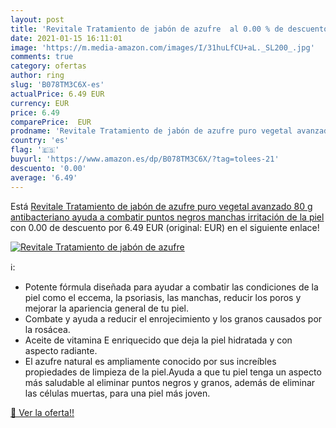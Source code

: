 ```yaml
---
layout: post
title: 'Revitale Tratamiento de jabón de azufre  al 0.00 % de descuento'
date: 2021-01-15 16:11:01
image: 'https://m.media-amazon.com/images/I/31huLfCU+aL._SL200_.jpg'
comments: true
category: ofertas
author: ring
slug: 'B078TM3C6X-es'
actualPrice: 6.49 EUR
currency: EUR
price: 6.49
comparePrice:  EUR
prodname: 'Revitale Tratamiento de jabón de azufre puro vegetal avanzado  80 g  antibacteriano  ayuda a combatir puntos negros  manchas  irritación de la piel'
country: 'es'
flag: '🇪🇸'
buyurl: 'https://www.amazon.es/dp/B078TM3C6X/?tag=tolees-21'
descuento: '0.00'
average: '6.49'
---
```


Está [Revitale Tratamiento de jabón de azufre puro vegetal avanzado  80 g  antibacteriano  ayuda a combatir puntos negros  manchas  irritación de la piel](https://www.amazon.es/dp/B078TM3C6X/?tag=tolees-21) con 0.00 de descuento por 6.49 EUR (original:  EUR) en el siguiente enlace!

[![Revitale Tratamiento de jabón de azufre ](https://m.media-amazon.com/images/I/31huLfCU+aL._SL200_.jpg)](https://www.amazon.es/dp/B078TM3C6X/?tag=tolees-21)

ℹ️:

- Potente fórmula diseñada para ayudar a combatir las condiciones de la piel como el eccema, la psoriasis, las manchas, reducir los poros y mejorar la apariencia general de tu piel.
- Combate y ayuda a reducir el enrojecimiento y los granos causados por la rosácea.
- Aceite de vitamina E enriquecido que deja la piel hidratada y con aspecto radiante.
- El azufre natural es ampliamente conocido por sus increíbles propiedades de limpieza de la piel.Ayuda a que tu piel tenga un aspecto más saludable al eliminar puntos negros y granos, además de eliminar las células muertas, para una piel más joven.

[🛒 Ver la oferta!!](https://www.amazon.es/dp/B078TM3C6X/?tag=tolees-21)
